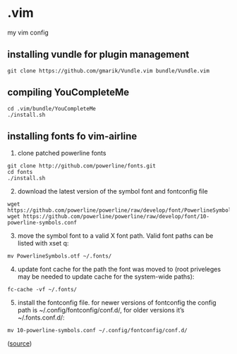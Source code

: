 # .vim

my vim config

## installing vundle for plugin management
  
  `git clone https://github.com/gmarik/Vundle.vim bundle/Vundle.vim`
  
## compiling YouCompleteMe
  
  ```
  cd .vim/bundle/YouCompleteMe
  ./install.sh
  ```

## installing fonts fo vim-airline

1. clone patched powerline fonts
  
  ```
  git clone http://github.com/powerline/fonts.git
  cd fonts
  ./install.sh
  ```
  
2. download the latest version of the symbol font and fontconfig file
  
  ```
  wget https://github.com/powerline/powerline/raw/develop/font/PowerlineSymbols.otf
  wget https://github.com/powerline/powerline/raw/develop/font/10-powerline-symbols.conf
  ```
  
3. move the symbol font to a valid X font path. Valid font paths can be listed with xset q:
  
  ```
  mv PowerlineSymbols.otf ~/.fonts/
  ```
  
4. update font cache for the path the font was moved to (root priveleges may be needed to update cache for the system-wide paths):
  
  ```
  fc-cache -vf ~/.fonts/
  ```
  
5. install the fontconfig file. for newer versions of fontconfig the config path is ~/.config/fontconfig/conf.d/, for older versions it’s ~/.fonts.conf.d/:
  
  ```
  mv 10-powerline-symbols.conf ~/.config/fontconfig/conf.d/
  ```
  
([source](http://powerline.readthedocs.org/en/master/installation/linux.html#fonts-installation))

